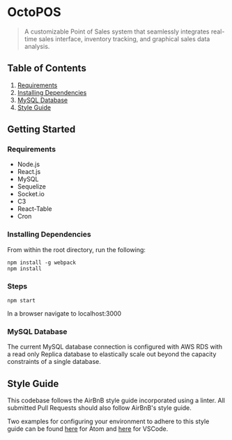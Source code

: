 # OctoPOS

> A customizable Point of Sales system that seamlessly integrates real-time sales interface, inventory tracking, and graphical sales data analysis. 

## Table of Contents
1. [Requirements](#requirements) 
1. [Installing Dependencies](#installing-dependencies)
1. [MySQL Database](#mysql-database)
1. [Style Guide](#style-guide)

## Getting Started

### Requirements
* Node.js
* React.js
* MySQL
* Sequelize
* Socket.io
* C3
* React-Table
* Cron

### Installing Dependencies
From within the root directory, run the following:
``` 
npm install -g webpack
npm install
```

### Steps
``` 
npm start
```
In a browser navigate to localhost:3000

### MySQL Database
The current MySQL database connection is configured with AWS RDS with a read only Replica database to elastically scale out beyond the capacity constraints of a single database.

## Style Guide
This codebase follows the AirBnB style guide incorporated using a linter. All submitted Pull Requests should also follow AirBnB's style guide.

Two examples for configuring your environment to adhere to this style guide can be found [here](http://www.acuriousanimal.com/2016/08/14/configuring-atom-with-eslint.html) for Atom and [here](https://travishorn.com/setting-up-eslint-on-vs-code-with-airbnb-javascript-style-guide-6eb78a535ba6) for VSCode.
